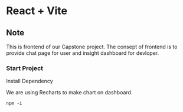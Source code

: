 # React + Vite

## Note

This is frontend of our Capstone project. The consept of frontend is to
provide chat page for user and insight dashboard for devloper.


### Start Project

Install Dependency

We are using Recharts to make chart on dashboard.

```
npm -i

```